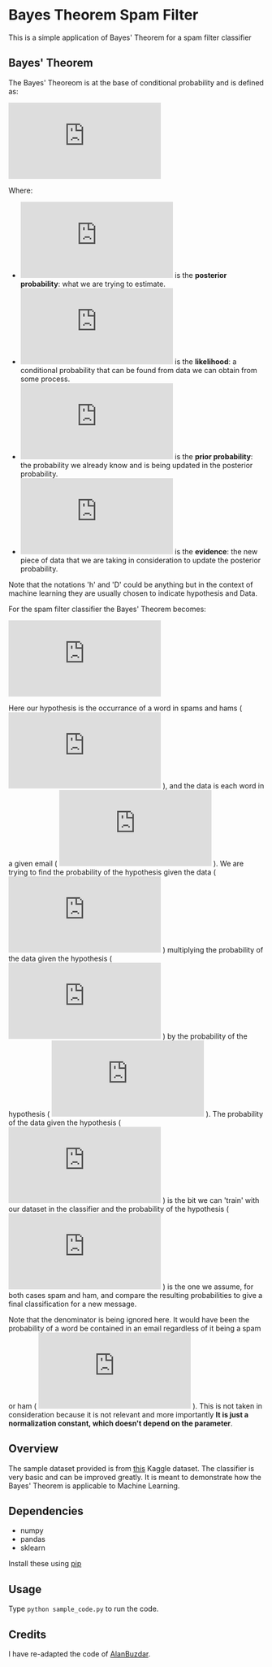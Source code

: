 # Bayes Theorem Spam Filter
This is a simple application of Bayes' Theorem for a spam filter classifier

## Bayes' Theorem

The Bayes' Theoreom is at the base of conditional probability and is defined as:

![BayesTheoremFormula](http://latex.codecogs.com/png.latex?%5Ctextbf%7BP%7D%28h%7CD%29%3D%5Cfrac%7B%5Ctextbf%7BP%7D%28D%7Ch%29*%5Ctextbf%7BP%7D%28h%29%7D%7B%5Ctextbf%7BP%7D%28D%29%7D)

Where:
* ![PosteriorProbability](http://latex.codecogs.com/png.latex?%5Ctextbf%7BP%7D%28h%7CD%29) is the **posterior probability**: what we are trying to estimate.
* ![Likelihood](http://latex.codecogs.com/png.latex?%5Ctextbf%7BP%7D%28D%7Ch%29) is the **likelihood**: a conditional probability that can be found from data we can obtain from some process.
* ![PriorProbability](http://latex.codecogs.com/png.latex?%5Ctextbf%7BP%7D%28h%29) is the **prior probability**: the probability we already know and is being updated in the posterior probability.
* ![Evidence](http://latex.codecogs.com/png.latex?%5Ctextbf%7BP%7D%28D%29) is the **evidence**: the new piece of data that we are taking in consideration to update the posterior probability.

 Note that the notations 'h' and 'D' could be anything but in the context of machine learning they are usually chosen to indicate hypothesis and Data.
 
 For the spam filter classifier the Bayes' Theorem becomes:
 
 ![FormulaForClassifier](http://latex.codecogs.com/png.latex?%5Ctextbf%7BP%7D%28isSpam%7Cword%29%20%3D%20%5Ctextbf%7BP%7D%28word%7CisSpam%29*%5Ctextbf%7BP%7D%28isSpam%29)
 
 Here our hypothesis is the occurrance of a word in spams and hams ( ![isSpam](http://latex.codecogs.com/png.latex?isSpam) ), and the data is each word in a given email ( ![word](http://latex.codecogs.com/png.latex?word) ).
 We are trying to find the probability of the hypothesis given the data ( ![hgd](http://latex.codecogs.com/png.latex?%5Ctextbf%7BP%7D%28isSpam%7Cword%29) ) multiplying the probability of the data given the hypothesis ( ![dgh](http://latex.codecogs.com/png.latex?%5Ctextbf%7BP%7D%28word%7CisSpam%29) ) by the probability of the hypothesis ( ![h](http://latex.codecogs.com/png.latex?%5Ctextbf%7BP%7D%28isSpam%29) ).
 The probability of the data given the hypothesis ( ![dgh](http://latex.codecogs.com/png.latex?%5Ctextbf%7BP%7D%28word%7CisSpam%29) ) is the bit we can 'train' with our dataset in the classifier and the probability of the hypothesis ( ![h](http://latex.codecogs.com/png.latex?%5Ctextbf%7BP%7D%28isSpam%29) ) is the one we assume, for both cases spam and ham, and compare the resulting probabilities to give a final classification for a new message.
 
 Note that the denominator is being ignored here. It would have been the probability of a word be contained in an email regardless of it being a spam or ham ( ![evidence](http://latex.codecogs.com/png.latex?%5Ctextbf%7BP%7D%28word%29) ).  This is not taken in consideration because it is not relevant and more importantly **It is just a normalization constant, which doesn't depend on the parameter**.


## Overview

The sample dataset provided is from [this](https://www.kaggle.com/uciml/sms-spam-collection-dataset) Kaggle dataset.
The classifier is very basic and can be improved greatly. It is meant to demonstrate how the Bayes' Theorem is applicable to Machine Learning.

## Dependencies

* numpy
* pandas
* sklearn

Install these using [pip](https://pip.pypa.io/en/stable/)

## Usage

Type `python sample_code.py` to run the code.


## Credits

I have re-adapted the code of [AlanBuzdar](https://github.com/alanbuzdar).
